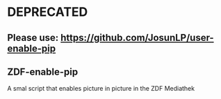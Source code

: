 #  DEPRECATED

## Please use: https://github.com/JosunLP/user-enable-pip

## ZDF-enable-pip

A smal script that enables picture in picture in the ZDF Mediathek
